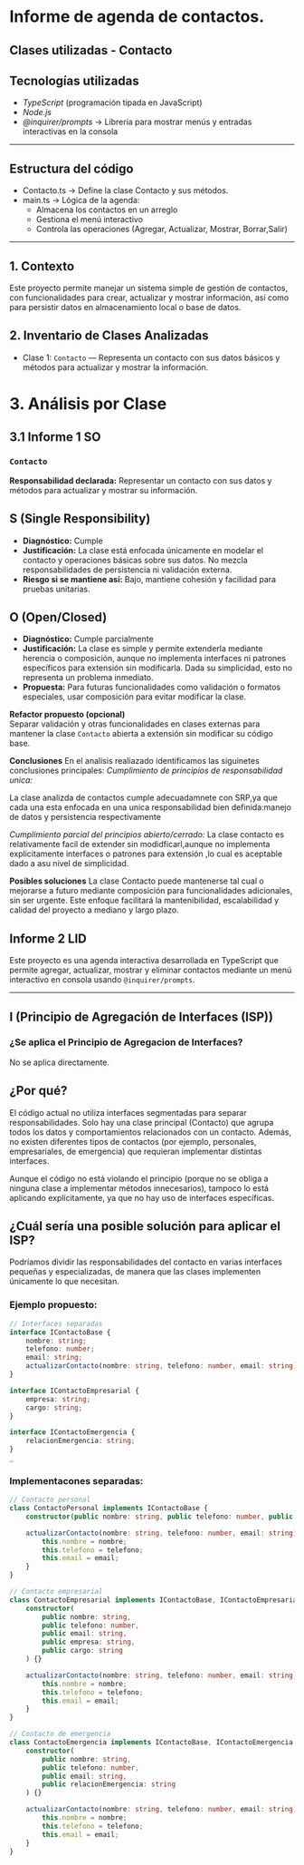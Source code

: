 
# Informe de  agenda de contactos.
## Clases utilizadas - Contacto

##  Tecnologías utilizadas
- *TypeScript* (programación tipada en JavaScript)
- *Node.js*
- *@inquirer/prompts* → Librería para mostrar menús y entradas interactivas en la consola

---

##  Estructura del código
- Contacto.ts → Define la clase Contacto y sus métodos.
- main.ts → Lógica de la agenda:
  - Almacena los contactos en un arreglo
  - Gestiona el menú interactivo
  - Controla las operaciones  (Agregar, Actualizar, Mostrar, Borrar,Salir)

---

## 1. Contexto

Este proyecto permite manejar un sistema simple de gestión de contactos, con funcionalidades para crear, actualizar y mostrar información, así como para persistir datos en almacenamiento local o base de datos.

## 2. Inventario de Clases Analizadas

- Clase 1: `Contacto` — Representa un contacto con sus datos básicos y métodos para actualizar y mostrar la información.


# 3. Análisis por Clase

## 3.1 Informe 1 SO

### `Contacto`  
**Responsabilidad declarada:** Representar un contacto con sus datos y métodos para actualizar y mostrar su información.

## **S (Single Responsibility)**  
- **Diagnóstico:** Cumple  
- **Justificación:** La clase está enfocada únicamente en modelar el contacto y operaciones básicas sobre sus datos. No mezcla responsabilidades de persistencia ni validación externa.  
- **Riesgo si se mantiene así:** Bajo, mantiene cohesión y facilidad para pruebas unitarias.

## **O (Open/Closed)**  
- **Diagnóstico:** Cumple parcialmente  
- **Justificación:** La clase es simple y permite extenderla mediante herencia o composición, aunque no implementa interfaces ni patrones específicos para extensión sin modificarla. Dada su simplicidad, esto no representa un problema inmediato.  
- **Propuesta:** Para futuras funcionalidades como validación o formatos especiales, usar composición para evitar modificar la clase.

**Refactor propuesto (opcional)**  
Separar validación y otras funcionalidades en clases externas para mantener la clase `Contacto` abierta a extensión sin modificar su código base.

**Conclusiones**
En el analisis realiazado identificamos las siguinetes conclusiones principales:
*Cumplimiento de principios de responsabilidad unica:*


La clase analizda de contactos cumple adecuadamnete con SRP,ya que cada una esta enfocada en una unica responsabilidad bien definida:manejo de datos 
y persistencia respectivamente 


*Cumplimiento parcial del principios abierto/cerrado:*
La clase contacto es relativamente facil de extender sin modidficarl,aunque no implementa explicitamente interfaces o patrones para extensión ,lo cual es 
aceptable dado a asu nivel de simplicidad.


**Posibles soluciones**
La clase Contacto puede mantenerse tal cual o mejorarse a futuro mediante composición para funcionalidades adicionales, sin ser urgente.
Este enfoque facilitará la mantenibilidad, escalabilidad y calidad del proyecto a mediano y largo plazo.


## Informe 2 LID

Este proyecto es una agenda interactiva desarrollada en TypeScript que permite agregar, actualizar, mostrar y eliminar contactos mediante un menú interactivo en consola usando `@inquirer/prompts`.

---

##  I (Principio de Agregación de Interfaces (ISP))

### ¿Se aplica el Principio de Agregacion de Interfaces?

No se aplica directamente.

## **¿Por qué?**

El código actual no utiliza interfaces segmentadas para separar responsabilidades. Solo hay una clase principal (Contacto) que agrupa todos los datos y comportamientos relacionados con un contacto. Además, no existen diferentes tipos de contactos (por ejemplo, personales, empresariales, de emergencia) que requieran implementar distintas interfaces.

Aunque el código no está violando el principio (porque no se obliga a ninguna clase a implementar métodos innecesarios), tampoco lo está aplicando explícitamente, ya que no hay uso de interfaces específicas.


##  ¿Cuál sería una posible solución para aplicar el ISP?

Podríamos dividir las responsabilidades del contacto en varias interfaces pequeñas y especializadas, de manera que las clases implementen únicamente lo que necesitan.

###  Ejemplo propuesto:

```ts
// Interfaces separadas
interface IContactoBase {
    nombre: string;
    telefono: number;
    email: string;
    actualizarContacto(nombre: string, telefono: number, email: string): void;
}

interface IContactoEmpresarial {
    empresa: string;
    cargo: string;
}

interface IContactoEmergencia {
    relacionEmergencia: string;
}
_
```
###  Implementacones separadas:

```ts
// Contacto personal
class ContactoPersonal implements IContactoBase {
    constructor(public nombre: string, public telefono: number, public email: string) {}

    actualizarContacto(nombre: string, telefono: number, email: string): void {
        this.nombre = nombre;
        this.telefono = telefono;
        this.email = email;
    }
}

// Contacto empresarial
class ContactoEmpresarial implements IContactoBase, IContactoEmpresarial {
    constructor(
        public nombre: string,
        public telefono: number,
        public email: string,
        public empresa: string,
        public cargo: string
    ) {}

    actualizarContacto(nombre: string, telefono: number, email: string): void {
        this.nombre = nombre;
        this.telefono = telefono;
        this.email = email;
    }
}

// Contacto de emergencia
class ContactoEmergencia implements IContactoBase, IContactoEmergencia {
    constructor(
        public nombre: string,
        public telefono: number,
        public email: string,
        public relacionEmergencia: string
    ) {}

    actualizarContacto(nombre: string, telefono: number, email: string): void {
        this.nombre = nombre;
        this.telefono = telefono;
        this.email = email;
    }
}




